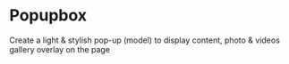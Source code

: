 # Popupbox
Create a light &amp; stylish pop-up (model) to display content, photo &amp; videos gallery overlay on the page
